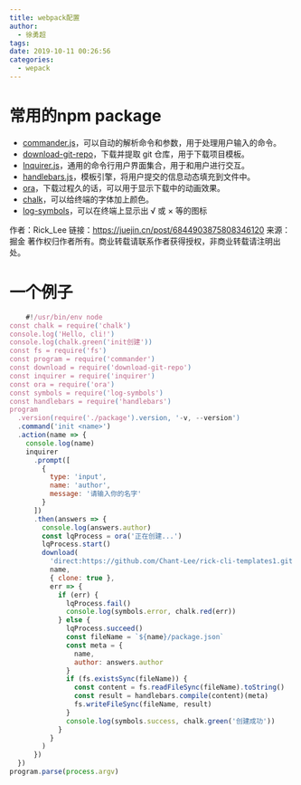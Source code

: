 ```yaml
---
title: webpack配置
author:
  - 徐勇超
tags:
date: 2019-10-11 00:26:56
categories:
  - wepack
---
```


# 常用的npm package	

- [commander.js](https://github.com/tj/commander.js)，可以自动的解析命令和参数，用于处理用户输入的命令。
- [download-git-repo](https://github.com/flipxfx/download-git-repo)，下载并提取 git 仓库，用于下载项目模板。
- [Inquirer.js](https://github.com/SBoudrias/Inquirer.js)，通用的命令行用户界面集合，用于和用户进行交互。
- [handlebars.js](https://github.com/wycats/handlebars.js)，模板引擎，将用户提交的信息动态填充到文件中。
- [ora](https://github.com/sindresorhus/ora)，下载过程久的话，可以用于显示下载中的动画效果。
- [chalk](https://github.com/chalk/chalk)，可以给终端的字体加上颜色。
- [log-symbols](https://github.com/sindresorhus/log-symbols)，可以在终端上显示出 √ 或 × 等的图标



作者：Rick_Lee
		链接：https://juejin.cn/post/6844903875808346120
		来源：掘金
		著作权归作者所有。商业转载请联系作者获得授权，非商业转载请注明出处。

<!-- more -->

# 一个例子

```js
	#!/usr/bin/env node
const chalk = require('chalk')
console.log('Hello, cli!')
console.log(chalk.green('init创建'))
const fs = require('fs')
const program = require('commander')
const download = require('download-git-repo')
const inquirer = require('inquirer')
const ora = require('ora')
const symbols = require('log-symbols')
const handlebars = require('handlebars')
program
  .version(require('./package').version, '-v, --version')
  .command('init <name>')
  .action(name => {
    console.log(name)
    inquirer
      .prompt([
        {
          type: 'input',
          name: 'author',
          message: '请输入你的名字'
        }
      ])
      .then(answers => {
        console.log(answers.author)
        const lqProcess = ora('正在创建...')
        lqProcess.start()
        download(
          'direct:https://github.com/Chant-Lee/rick-cli-templates1.git',
          name,
          { clone: true },
          err => {
            if (err) {
              lqProcess.fail()
              console.log(symbols.error, chalk.red(err))
            } else {
              lqProcess.succeed()
              const fileName = `${name}/package.json`
              const meta = {
                name,
                author: answers.author
              }
              if (fs.existsSync(fileName)) {
                const content = fs.readFileSync(fileName).toString()
                const result = handlebars.compile(content)(meta)
                fs.writeFileSync(fileName, result)
              }
              console.log(symbols.success, chalk.green('创建成功'))
            }
          }
        )
      })
  })
program.parse(process.argv)


```

